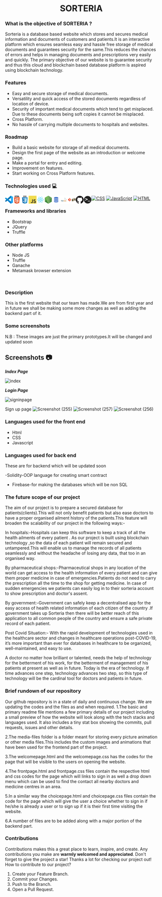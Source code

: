 #   <h1 align="center">SORTERIA</h1>

### What is the objective of SORTERIA ? 
Sorteria is a database based website which stores and secures medical information and documents of customers and patients.It is an interactive platform which ensures seamless easy and hassle free storage of medical documents and guarantees security for the same.This reduces the chances of errors and helps in managing  documents  and prescriptions very easily and quickly. The primary objective of our website is to guarantee security and thus this cloud and blockchain  based database platform is aspired using blockchain technology.
<br/>

### Features

- Easy and secure storage of medical documents.
- Versatility and quick access of the stored documents regardless of location of device.
- Security of important medical documents which tend to get misplaced. Due to these documents being soft copies it cannot be misplaced.
- Cross Platform.
- No hassle of carrying multiple documents to hospitals and websites.

### Roadmap

- Build a basic website for storage of all medical documents.
- Design the first page of the website as an introduction or welcome page.
- Make a portal for entry and editing.
- Improvement on features.
-  Start working on Cross Platform features.

### Technologies used 💻
<a href="https://github.com/search?q=user%3ADenverCoder1+is%3Arepo+language%3Acss"><img alt="CSS" src="https://img.shields.io/badge/CSS%20-%231572B6.svg?logo=css3&logoColor=white"></a>
 <a href="https://github.com/search?q=user%3ADenverCoder1+is%3Arepo+language%3Ajavascript"><img alt="JavaScript" src="https://img.shields.io/badge/JavaScript%20-%23F7DF1E.svg?logo=javascript&logoColor=red"></a>
 <a href="https://github.com/search?q=user%3ADenverCoder1+is%3Arepo+language%3Ahtml"><img alt="HTML" src="https://img.shields.io/badge/HTML%20-%23E34F26.svg?logo=html5&logoColor=white"></a>
 <img align="left" alt="Visual Studio Code" width="26px" src="https://raw.githubusercontent.com/github/explore/80688e429a7d4ef2fca1e82350fe8e3517d3494d/topics/visual-studio-code/visual-studio-code.png" />
<img align="left" alt="HTML5" width="26px" src="https://raw.githubusercontent.com/github/explore/80688e429a7d4ef2fca1e82350fe8e3517d3494d/topics/html/html.png" />
<img align="left" alt="CSS3" width="26px" src="https://raw.githubusercontent.com/github/explore/80688e429a7d4ef2fca1e82350fe8e3517d3494d/topics/css/css.png" />
<img align="left" alt="JavaScript" width="26px" src="https://raw.githubusercontent.com/github/explore/80688e429a7d4ef2fca1e82350fe8e3517d3494d/topics/javascript/javascript.png" />
<img align="left" alt="React" width="26px" src="https://raw.githubusercontent.com/github/explore/80688e429a7d4ef2fca1e82350fe8e3517d3494d/topics/react/react.png" />
<img align="left" alt="Node.js" width="26px" src="https://raw.githubusercontent.com/github/explore/80688e429a7d4ef2fca1e82350fe8e3517d3494d/topics/nodejs/nodejs.png" />
<img align="left" alt="SQL" width="26px" src="https://raw.githubusercontent.com/github/explore/80688e429a7d4ef2fca1e82350fe8e3517d3494d/topics/sql/sql.png" />
<img align="left" alt="MySQL" width="26px" src="https://raw.githubusercontent.com/github/explore/80688e429a7d4ef2fca1e82350fe8e3517d3494d/topics/mysql/mysql.png" />
<img align="left" alt="Git" width="26px" src="https://raw.githubusercontent.com/github/explore/80688e429a7d4ef2fca1e82350fe8e3517d3494d/topics/git/git.png" />
<img align="left" alt="GitHub" width="26px" src="https://raw.githubusercontent.com/github/explore/78df643247d429f6cc873026c0622819ad797942/topics/github/github.png" />
<img align="left" alt="Terminal" width="26px" src="https://raw.githubusercontent.com/github/explore/80688e429a7d4ef2fca1e82350fe8e3517d3494d/topics/terminal/terminal.png" />





### Frameworks and libraries

- Bootstrap
- JQuery
- Truffle
### Other platforms 
- Node JS
- Truffle
- Ganache
- Metamask browser extension
 <br/>

### Description
This is the first website that our team has made.We are from first year and in future we shall be making some more changes as well as adding the backend part of it.

### Some screenshots 
N.B : These images are just the primary prototypes.It will be changed and updated soon


## Screenshots 📷

_**Index Page**_

![index](https://user-images.githubusercontent.com/94730769/155836272-8575d1ed-90f0-400a-8bdb-cdfe0f2f9980.PNG)

_**Login Page**_

![signinpage](https://user-images.githubusercontent.com/94730769/154798761-b92ef9f6-a82d-4cf6-8317-2843c884e6a2.PNG)

Sign up page
![Screenshot (255)](https://user-images.githubusercontent.com/96746497/153259711-38af0b3e-2269-4e0e-8cb1-3b9f836fd035.png)
![Screenshot (257)](https://user-images.githubusercontent.com/96746497/153259808-7e48567f-3dd9-4e31-a829-66ca7832a98b.png)
![Screenshot (256)](https://user-images.githubusercontent.com/96746497/153259877-e3c71665-b08c-475f-932f-af0835cd7542.png)



### Languages used for the front end

- Html
- CSS
- Javascript
### Languages used for back end
These are for backend which will be updated soon

-Solidity-OOP language for creating smart contract
- Firebase-for making the databases which will be non SQL

### The future scope of our project

The aim of our project is to prepare a secured database for patients(clients).This will not only benefit patients but also ease doctors to have a proper organised ailment history of the patients.This  feature will broaden the scalability of our project in the following ways:-

In hospitals:-Hospitals can keep this software   to keep a track of all the health ailments of every patient . As our project is built using blockchain technology ,so the data of each patient will remain secured and untampered.This will enable us to manage the records of all patients seamlessly and without the headache of losing any data, that too in an organised way.

By pharmaceutical shops:-Pharmaceutical shops in any location of the world can get access to the health information of every patient and can give them proper medicine in case of emergencies.Patients do not need to carry the prescription all the time to the shop for getting medicine. In case of sudden emergencies we patients can easily log in to their sorteria account to show prescription and doctor's assent.

By government:-Government can safely keep a decentralised app for the easy access of health related information of each citizen of the country .If government takes up Sorteria then there will be better reach of this application to all common people of the country and ensure a safe private record of each patient.

Post Covid Situation:- With the rapid development of technologies used in the healthcare sector and changes in healthcare operations post-COVID-19, it’s more important than ever for databases in healthcare to be organized, well-maintained, and easy to use. 

A doctor no matter how brilliant or talented, needs the help of technology for the betterment of his work, for the betterment of management of his patients at present as well as in future. Today is the era of technology. If time advances one step, technology advances two step, so this type of technology will be the cardinal tool for doctors and patients in future.


### Brief rundown of our repository
Our github repository is in a state of daily and continuous change. We are updating the codes and the files as and when required. 
1.The basic and primary readme file mentions a few primary details of our project including a small preview of how the website will look along with the tech stacks and languages used. It also includes a tiny stat box showing the commits, pull requests, issues and other details.

2.The media-files folder is a folder meant for storing every picture animation or other media files.This includes the custom images and animations that have been used for the frontend part of the project.

3.The welcomepage.html and the welcomepage.css has the codes for the page that will be visible to the users on opening the website.

4.The frontpage.html and frontpage.css files contain the respective html and css codes for the page which will links to sign in as well a drop down menu which can be used to find the contact all nearby doctors and medicine centres in an area.

5.In a similar way the choicepage.html and choicepage.css files contain the code for the page which will give the user a choice whether to sign in if he/she is already a user or to sign up if it is their first time visiting the website.

6.A number of files are to be added along with a major portion of the backend part.

### Contributions 


Contributions makes this a great place to learn, inspire, and create. Any contributions you make are **warmly welcomed and appreciated**.
Don't forget to give the project a star! Thanks a lot for checking our project out!
How to contribute to our project?
1. Create your Feature Branch.
2. Commit your Changes.
3. Push to the Branch.
4. Open a Pull Request.
